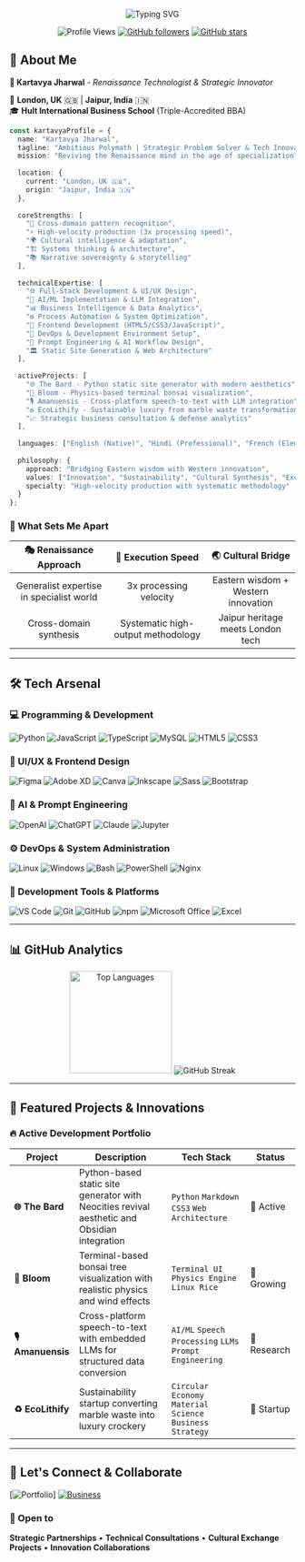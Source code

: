 <p align="center">
  <img src="https://readme-typing-svg.demolab.com/?lines=Hey%20there!%20I'm%20Kartavya%20Jharwal;Problem%20Solver%20%7C%20Tech%20Enthusiast%20%7C%20Business%20Strategist;Building%20the%20future%20one%20solution%20at%20a%20time&font=Fira%20Code&center=true&width=600&height=50&color=36BCF7&vCenter=true&size=22" alt="Typing SVG" />
</p>

<p align="center">
  <img src="https://komarev.com/ghpvc/?username=Kartavya-Jharwal&color=36BCF7&style=flat-square&label=Profile+Views" alt="Profile Views"/>
  <a href="https://github.com/Kartavya-Jharwal"><img src="https://img.shields.io/github/followers/Kartavya-Jharwal?label=Followers&style=flat-square&color=36BCF7" alt="GitHub followers"/></a>
  <a href="https://github.com/Kartavya-Jharwal"><img src="https://img.shields.io/github/stars/Kartavya-Jharwal?label=Stars&style=flat-square&color=36BCF7" alt="GitHub stars"/></a>
</p>

## 🚀 About Me

**🎯 Kartavya Jharwal** - *Renaissance Technologist & Strategic Innovator*

📍 **London, UK** 🇬🇧 | **Jaipur, India** 🇮🇳  
🎓 **Hult International Business School** (Triple-Accredited BBA)

```typescript
const kartavyaProfile = {
  name: "Kartavya Jharwal",
  tagline: "Ambitious Polymath | Strategic Problem Solver & Tech Innovator",
  mission: "Reviving the Renaissance mind in the age of specialization",
  
  location: {
    current: "London, UK 🇬🇧",
    origin: "Jaipur, India 🇮🇳"
  },
  
  coreStrengths: [
    "🧠 Cross-domain pattern recognition",
    "⚡ High-velocity production (3x processing speed)", 
    "🌍 Cultural intelligence & adaptation",
    "🏗️ Systems thinking & architecture",
    "📚 Narrative sovereignty & storytelling"
  ],
  
  technicalExpertise: [
    "🌐 Full-Stack Development & UI/UX Design",
    "🤖 AI/ML Implementation & LLM Integration", 
    "📊 Business Intelligence & Data Analytics",
    "⚙️ Process Automation & System Optimization",
    "🎨 Frontend Development (HTML5/CSS3/JavaScript)",
    "🔧 DevOps & Development Environment Setup",
    "💬 Prompt Engineering & AI Workflow Design",
    "🏛️ Static Site Generation & Web Architecture"
  ],
  
  activeProjects: [
    "🌐 The Bard - Python static site generator with modern aesthetics",
    "🌸 Bloom - Physics-based terminal bonsai visualization",
    "🎙️ Amanuensis - Cross-platform speech-to-text with LLM integration",
    "♻️ EcoLithify - Sustainable luxury from marble waste transformation",
    "📈 Strategic business consultation & defense analytics"
  ],
  
  languages: ["English (Native)", "Hindi (Professional)", "French (Elementary)"],
  
  philosophy: {
    approach: "Bridging Eastern wisdom with Western innovation",
    values: ["Innovation", "Sustainability", "Cultural Synthesis", "Excellence"],
    specialty: "High-velocity production with systematic methodology"
  }
};
```

### 🌟 What Sets Me Apart

| 🎭 **Renaissance Approach** | 🚀 **Execution Speed** | 🌏 **Cultural Bridge** |
|:---:|:---:|:---:|
| Generalist expertise in specialist world | 3x processing velocity | Eastern wisdom + Western innovation |
| Cross-domain synthesis | Systematic high-output methodology | Jaipur heritage meets London tech |

---

## 🛠️ Tech Arsenal

### 💻 Programming & Development

![Python](https://img.shields.io/badge/Python_(7+_years)-3776AB?style=for-the-badge&logo=python&logoColor=white)
![JavaScript](https://img.shields.io/badge/JavaScript-F7DF1E?style=for-the-badge&logo=javascript&logoColor=black)
![TypeScript](https://img.shields.io/badge/TypeScript-007ACC?style=for-the-badge&logo=typescript&logoColor=white)
![MySQL](https://img.shields.io/badge/MySQL-4479A1?style=for-the-badge&logo=mysql&logoColor=white)
![HTML5](https://img.shields.io/badge/HTML5-E34F26?style=for-the-badge&logo=html5&logoColor=white)
![CSS3](https://img.shields.io/badge/CSS3-1572B6?style=for-the-badge&logo=css3&logoColor=white)

### 🎨 UI/UX & Frontend Design

![Figma](https://img.shields.io/badge/Figma-F24E1E?style=for-the-badge&logo=figma&logoColor=white)
![Adobe XD](https://img.shields.io/badge/Adobe%20XD-470137?style=for-the-badge&logo=Adobe%20XD&logoColor=#FF61F6)
![Canva](https://img.shields.io/badge/Canva-00C4CC?style=for-the-badge&logo=canva&logoColor=white)
![Inkscape](https://img.shields.io/badge/Inkscape-000000?style=for-the-badge&logo=inkscape&logoColor=white)
![Sass](https://img.shields.io/badge/Sass-CC6699?style=for-the-badge&logo=sass&logoColor=white)
![Bootstrap](https://img.shields.io/badge/Bootstrap-563D7C?style=for-the-badge&logo=bootstrap&logoColor=white)

### 🤖 AI & Prompt Engineering

![OpenAI](https://img.shields.io/badge/OpenAI-412991?style=for-the-badge&logo=openai&logoColor=white)
![ChatGPT](https://img.shields.io/badge/ChatGPT-74aa9c?style=for-the-badge&logo=openai&logoColor=white)
![Claude](https://img.shields.io/badge/Claude-CC785C?style=for-the-badge&logo=anthropic&logoColor=white)
![Jupyter](https://img.shields.io/badge/Jupyter-F37626?style=for-the-badge&logo=jupyter&logoColor=white)

### ⚙️ DevOps & System Administration

![Linux](https://img.shields.io/badge/Linux-FCC624?style=for-the-badge&logo=linux&logoColor=black)
![Windows](https://img.shields.io/badge/Windows-0078D6?style=for-the-badge&logo=windows&logoColor=white)
![Bash](https://img.shields.io/badge/Bash-4EAA25?style=for-the-badge&logo=gnu-bash&logoColor=white)
![PowerShell](https://img.shields.io/badge/PowerShell-5391FE?style=for-the-badge&logo=powershell&logoColor=white)
![Nginx](https://img.shields.io/badge/Nginx-009639?style=for-the-badge&logo=nginx&logoColor=white)

### 🔧 Development Tools & Platforms

![VS Code](https://img.shields.io/badge/VS%20Code-007ACC?style=for-the-badge&logo=visual-studio-code&logoColor=white)
![Git](https://img.shields.io/badge/Git-F05032?style=for-the-badge&logo=git&logoColor=white)
![GitHub](https://img.shields.io/badge/GitHub-181717?style=for-the-badge&logo=github&logoColor=white)
![npm](https://img.shields.io/badge/npm-CB3837?style=for-the-badge&logo=npm&logoColor=white)
![Microsoft Office](https://img.shields.io/badge/MS%20Office-D83B01?style=for-the-badge&logo=microsoft-office&logoColor=white)
![Excel](https://img.shields.io/badge/Excel-217346?style=for-the-badge&logo=microsoft-excel&logoColor=white)

---

## 📊 GitHub Analytics

<p align="center">
  
  <img height="180em" src="https://github-readme-stats.vercel.app/api/top-langs/?username=Kartavya-Jharwal&layout=compact&langs_count=8&theme=tokyonight" alt="Top Languages"/>

  <img src="https://github-readme-streak-stats.herokuapp.com/?user=Kartavya-Jharwal&layout=compact&theme=tokyonight" alt="GitHub Streak"/>
</p>

---

## 🚀 Featured Projects & Innovations

### 🔥 Active Development Portfolio

| Project | Description | Tech Stack | Status |
|---------|-------------|------------|--------|
| **🌐 The Bard** | Python-based static site generator with Neocities revival aesthetic and Obsidian integration | `Python` `Markdown` `CSS3` `Web Architecture` | 🚀 Active |
| **🌸 Bloom** | Terminal-based bonsai tree visualization with realistic physics and wind effects | `Terminal UI` `Physics Engine` `Linux Rice` | 🌱 Growing |
| **🎙️ Amanuensis** | Cross-platform speech-to-text with embedded LLMs for structured data conversion | `AI/ML` `Speech Processing` `LLMs` `Prompt Engineering` | 🔬 Research |
| **♻️ EcoLithify** | Sustainability startup converting marble waste into luxury crockery | `Circular Economy` `Material Science` `Business Strategy` | 💼 Startup |


---

## 💬 Let's Connect & Collaborate
  [![Portfolio](https://img.shields.io/badge/Portfolio-000000?style=for-the-badge&logo=task&logoColor=white)]
  [![Business](https://img.shields.io/badge/Get_in_Touch-FF6B6B?style=for-the-badge&logo=googlechat&logoColor=white)](https://kartavya-jharwal.github.io/)
  
### 🌟 Open to

**Strategic Partnerships** • **Technical Consultations** • **Cultural Exchange Projects** • **Innovation Collaborations**
